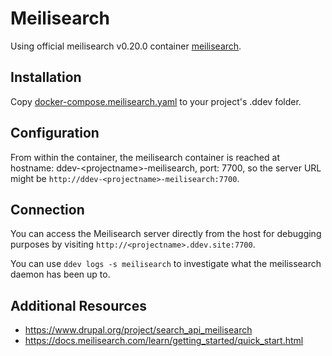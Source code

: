 # Meilisearch

Using official meilisearch v0.20.0 container [meilisearch](https://hub.docker.com/r/getmeili/meilisearch).

## Installation

Copy [docker-compose.meilisearch.yaml](docker-compose.meilisearch.yaml) to your project's .ddev folder.

## Configuration

From within the container, the meilisearch container is reached at hostname: ddev-\<projectname\>-meilisearch, port: 7700, so the server URL might be `http://ddev-<projectname>-meilisearch:7700`.

## Connection

You can access the Meilisearch server directly from the host for debugging purposes by visiting `http://<projectname>.ddev.site:7700`.

You can use `ddev logs -s meilisearch` to investigate what the meilissearch daemon has been up to.

## Additional Resources

* https://www.drupal.org/project/search_api_meilisearch
* https://docs.meilisearch.com/learn/getting_started/quick_start.html
